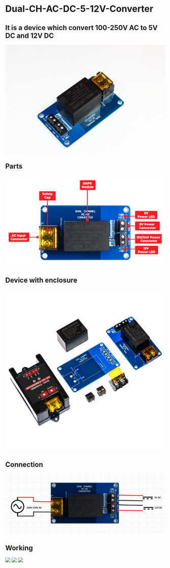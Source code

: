 # Dual-CH-AC-DC-5-12V-Converter

## It is a device which convert 100-250V AC to 5V DC and 12V DC 
<img src = "https://github.com/sbcshop/Dual-CH-AC-DC-5-12V-Converter/blob/main/images/img3.JPG" />

##
## Parts
<img src = "https://github.com/sbcshop/Dual-CH-AC-DC-5-12V-Converter/blob/main/images/img2.png" />

## 
## Device with enclosure
<img src = "https://github.com/sbcshop/Dual-CH-AC-DC-5-12V-Converter/blob/main/images/img.png" />

## Connection
<img src = "https://github.com/sbcshop/Dual-CH-AC-DC-5-12V-Converter/blob/main/images/img0.JPG" />

## Working

<img src = "https://github.com/sbcshop/Dual-CH-AC-DC-5-12V-Converter/blob/main/images/gif2.gif" />
<img src = "https://github.com/sbcshop/Dual-CH-AC-DC-5-12V-Converter/blob/main/images/gif3.gif" />
<img src = "https://github.com/sbcshop/Dual-CH-AC-DC-5-12V-Converter/blob/main/images/gif1.gif" />

